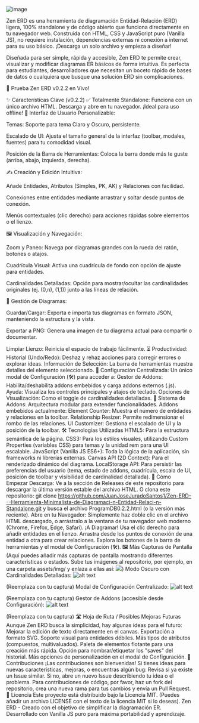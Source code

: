 ![image](https://github.com/user-attachments/assets/dc9e8cac-b4b2-4bdb-86da-d791ce2272a0)


Zen ERD es una herramienta de diagramación Entidad-Relación (ERD) ligera, 100% standalone y de código abierto que funciona directamente en tu navegador web. Construida con HTML, CSS y JavaScript puro (Vanilla JS), no requiere instalación, dependencias externas ni conexión a internet para su uso básico. ¡Descarga un solo archivo y empieza a diseñar!

Diseñada para ser simple, rápida y accesible, Zen ERD te permite crear, visualizar y modificar diagramas ER básicos de forma intuitiva. Es perfecta para estudiantes, desarrolladores que necesitan un boceto rápido de bases de datos o cualquiera que busque una solución ERD sin complicaciones.

🔗 Prueba Zen ERD v0.2.2 en Vivo!

✨ Características Clave (v0.2.2)
✅ Totalmente Standalone: Funciona con un único archivo HTML. Descarga y abre en tu navegador. ¡Ideal para uso offline!
🎨 Interfaz de Usuario Personalizable:

Temas: Soporte para tema Claro y Oscuro, persistente.

Escalado de UI: Ajusta el tamaño general de la interfaz (toolbar, modales, fuentes) para tu comodidad visual.

Posición de la Barra de Herramientas: Coloca la barra donde más te guste (arriba, abajo, izquierda, derecha).

✍️ Creación y Edición Intuitiva:

Añade Entidades, Atributos (Simples, PK, AK) y Relaciones con facilidad.

Conexiones entre entidades mediante arrastrar y soltar desde puntos de conexión.

Menús contextuales (clic derecho) para acciones rápidas sobre elementos o el lienzo.

🖼️ Visualización y Navegación:

Zoom y Paneo: Navega por diagramas grandes con la rueda del ratón, botones o atajos.

Cuadrícula Visual: Activa una cuadrícula de fondo con opción de ajuste para entidades.

Cardinalidades Detalladas: Opción para mostrar/ocultar las cardinalidades originales (ej. (0,n), (1,1)) junto a las líneas de relación.

💾 Gestión de Diagramas:

Guardar/Cargar: Exporta e importa tus diagramas en formato JSON, manteniendo la estructura y la vista.

Exportar a PNG: Genera una imagen de tu diagrama actual para compartir o documentar.

Limpiar Lienzo: Reinicia el espacio de trabajo fácilmente.
⏳ Productividad:
Historial (Undo/Redo): Deshaz y rehaz acciones para corregir errores o explorar ideas.
Información de Selección: La barra de herramientas muestra detalles del elemento seleccionado.
🔧 Configuración Centralizada:
Un único modal de Configuración (🛠️) para acceder a:
Gestor de Addons: Habilita/deshabilita addons embebidos y carga addons externos (.js).
Ayuda: Visualiza los controles principales y atajos de teclado.
Opciones de Visualización: Como el toggle de cardinalidades detalladas.
🧩 Sistema de Addons:
Arquitectura modular para extender funcionalidades.
Addons embebidos actualmente:
Element Counter: Muestra el número de entidades y relaciones en la toolbar.
Relationship Resizer: Permite redimensionar el rombo de las relaciones.
UI Customizer: Gestiona el escalado de UI y la posición de la toolbar.
🛠️ Tecnologías Utilizadas
HTML5: Para la estructura semántica de la página.
CSS3: Para los estilos visuales, utilizando Custom Properties (variables CSS) para temas y la unidad rem para una UI escalable.
JavaScript (Vanilla JS ES6+): Toda la lógica de la aplicación, sin frameworks ni librerías externas.
Canvas API (2D Context): Para el renderizado dinámico del diagrama.
LocalStorage API: Para persistir las preferencias del usuario (tema, estado de addons, cuadrícula, escala de UI, posición de toolbar y visibilidad de cardinalidad detallada).
🚀 Cómo Empezar
Descarga:
Ve a la sección de Releases de este repositorio para descargar la última versión estable del archivo HTML.
O clona este repositorio: git clone https://github.com/JuanJoseJuradoSantos1/Zen-ERD---Herramienta-Minimalista-de-Diagramaci-n-Entidad-Relaci-n-Standalone.git y busca el archivo ProgramDB0.2.2.html (o la versión más reciente).
Abre en tu Navegador:
Simplemente haz doble clic en el archivo HTML descargado, o arrástralo a la ventana de tu navegador web moderno (Chrome, Firefox, Edge, Safari).
¡A Diagramar!
Usa el clic derecho para añadir entidades en el lienzo.
Arrastra desde los puntos de conexión de una entidad a otra para crear relaciones.
Explora los botones de la barra de herramientas y el modal de Configuración (🛠️).
🖼️ Más Capturas de Pantalla
(Aquí puedes añadir más capturas de pantalla mostrando diferentes características o estados. Sube tus imágenes al repositorio, por ejemplo, en una carpeta assets/img/ y enlaza a ellas así: ![](./assets/img/tu_imagen.png))
Modo Oscuro con Cardinalidades Detalladas:
![alt text](https://via.placeholder.com/700x400.png?text=Zen+ERD+-+Modo+Oscuro+Detallado)

(Reemplaza con tu captura)
Modal de Configuración Centralizado:
![alt text](https://via.placeholder.com/600x350.png?text=Zen+ERD+-+Modal+de+Configuración)

(Reemplaza con tu captura)
Gestor de Addons (accesible desde Configuración):
![alt text](https://via.placeholder.com/600x350.png?text=Zen+ERD+-+Gestor+de+Addons)

(Reemplaza con tu captura)
🛣️ Hoja de Ruta / Posibles Mejoras Futuras
Aunque Zen ERD busca la simplicidad, hay algunas ideas para el futuro:
Mejorar la edición de texto directamente en el canvas.
Exportación a formato SVG.
Soporte visual para entidades débiles.
Más tipos de atributos (compuestos, multivaluados).
Paleta de elementos flotante para una creación más rápida.
Opción para nombrar/etiquetar los "saves" del historial.
Más opciones de personalización en el modal de Configuración.
🤝 Contribuciones
¡Las contribuciones son bienvenidas! Si tienes ideas para nuevas características, mejoras, o encuentras algún bug:
Revisa si ya existe un Issue similar.
Si no, abre un nuevo Issue describiendo tu idea o el problema.
Para contribuciones de código, por favor, haz un fork del repositorio, crea una nueva rama para tus cambios y envía un Pull Request.
📜 Licencia
Este proyecto está distribuido bajo la Licencia MIT.
(Puedes añadir un archivo LICENSE con el texto de la licencia MIT si lo deseas).
Zen ERD - Creado con el objetivo de simplificar la diagramación ER.
Desarrollado con Vanilla JS puro para máxima portabilidad y aprendizaje.
